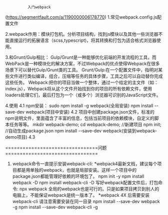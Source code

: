               入门webpack
(https://segmentfault.com/a/1190000006178770)
1.常见webpack.config.js配置文件

2.webpack作用：模块打包机。分析项目结构，找到js模块以及其他一些浏览器不能直接运行的拓展语言（scss,typescript)，将其转换和打包为适合格式浏览器使用。

3.和Grunt/Gulp相比：
 Gulp/Grunt是一种能够优化前端的开发流程的工具，而WebPack是一种模块化的解决方案，不过Webpack的优点使得Webpack在很多场景下可以替代Gulp/Grunt类的工具。
 Grunt/Gulp:在一个配置文件中，指明对某些文件进行类似编译，组合，压缩等任务的具体步骤，工具之后可以自动替你完成这些任务。
 Webpack:把你的项目当做一个整体，通过一个给定的主文件（如：index.js），Webpack将从这个文件开始找到你的项目的所有依赖文件，使用loaders处理它们，最后打包为一个（或多个）浏览器可识别的JavaScript文件。

4.使用
 4.1 npm安装：
	sudo npm install -g webpack(全局安装)
	npm install --save-dev webpack(项目中安装)
 4.2 项目中创建package.json文件，标准的npm说明文件，里面蕴含了丰富的信息，包括当前项目的依赖模块，自定义的脚本任务等等。
	mkdir webpack-demo; cd webpack-demo;  //新建项目
  npm init;  //自动生成package.json
	npm install --save-dev webpack(安装到webpack-demo项目)
 4.3
 


================================问题================================
1. webpack命令一直提示安装webpack-cli:
*webpack4最新文档，建议每个项目都是用单独的webpack，也就是局部安装。这样一个项目中的package.json都能管理好依赖的环境包了。
npm init -y
npm install webpack -D
npm install webpack-cli -D
写好webpack配置文件后，打包命令:
npx webpack
全局的webpack也是可行的。只是如果项目拷贝到别人的电脑上，不能保证webpack是统一版本了。
*webpack 4X 后需要安装webpack-cli 请注意需要安装在同一目录
npm install --save-dev webpack -g
npm install --save-dev webpack-cli -g



